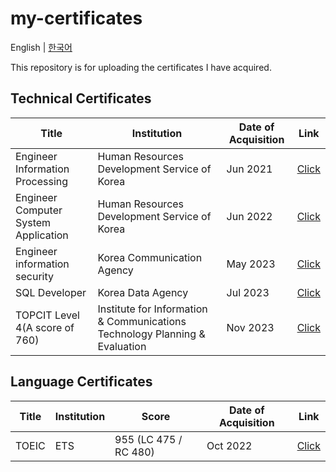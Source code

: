 # my-certificates

English | [한국어](README-ko.md)

This repository is for uploading the certificates I have acquired.

## Technical Certificates

| Title                                | Institution                                                                 | Date of Acquisition | Link                                         |
| ------------------------------------ | --------------------------------------------------------------------------- | ------------------- | -------------------------------------------- |
| Engineer Information Processing      | Human Resources Development Service of Korea                                | Jun 2021            | [Click](<certificates/정보처리기사(en).png>) |
| Engineer Computer System Application | Human Resources Development Service of Korea                                | Jun 2022            | [Click](<certificates/정보처리기사(en).png>) |
| Engineer information security        | Korea Communication Agency                                                  | May 2023            | [Click](<certificates/정보보안기사(en).png>) |
| SQL Developer                        | Korea Data Agency                                                           | Jul 2023            | [Click](certificates/SQLD.png)               |
| TOPCIT Level 4(A score of 760)       | Institute for Information & Communications Technology Planning & Evaluation | Nov 2023            | [Click](<certificates/TOPCIT(en).png>)       |

## Language Certificates

| Title | Institution | Score                 | Date of Acquisition | Link                            |
| ----- | ----------- | --------------------- | ------------------- | ------------------------------- |
| TOEIC | ETS         | 955 (LC 475 / RC 480) | Oct 2022            | [Click](certificates/TOEIC.png) |
